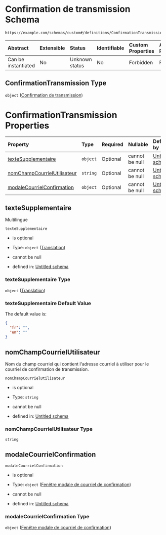 # Confirmation de transmission Schema

```txt
https://example.com/schemas/custom#/definitions/ConfirmationTransmission
```



| Abstract            | Extensible | Status         | Identifiable | Custom Properties | Additional Properties | Access Restrictions | Defined In                                                                   |
| :------------------ | :--------- | :------------- | :----------- | :---------------- | :-------------------- | :------------------ | :--------------------------------------------------------------------------- |
| Can be instantiated | No         | Unknown status | No           | Forbidden         | Forbidden             | none                | [FRW.form.schema.json\*](../out/FRW.form.schema.json "open original schema") |

## ConfirmationTransmission Type

`object` ([Confirmation de transmission](frw-definitions-confirmation-de-transmission.md))

# ConfirmationTransmission Properties

| Property                                                    | Type     | Required | Nullable       | Defined by                                                                                                                                                                                                                  |
| :---------------------------------------------------------- | :------- | :------- | :------------- | :-------------------------------------------------------------------------------------------------------------------------------------------------------------------------------------------------------------------------- |
| [texteSupplementaire](#textesupplementaire)                 | `object` | Optional | cannot be null | [Untitled schema](frw-definitions-translation.md "https://example.com/schemas/custom#/definitions/ConfirmationTransmission/properties/texteSupplementaire")                                                                 |
| [nomChampCourrielUtilisateur](#nomchampcourrielutilisateur) | `string` | Optional | cannot be null | [Untitled schema](frw-definitions-confirmation-de-transmission-properties-nomchampcourrielutilisateur.md "https://example.com/schemas/custom#/definitions/ConfirmationTransmission/properties/nomChampCourrielUtilisateur") |
| [modaleCourrielConfirmation](#modalecourrielconfirmation)   | `object` | Optional | cannot be null | [Untitled schema](frw-definitions-fenêtre-modale-de-courriel-de-confirmation.md "https://example.com/schemas/custom#/definitions/ConfirmationTransmission/properties/modaleCourrielConfirmation")                           |

## texteSupplementaire

Multilingue

`texteSupplementaire`

*   is optional

*   Type: `object` ([Translation](frw-definitions-translation.md))

*   cannot be null

*   defined in: [Untitled schema](frw-definitions-translation.md "https://example.com/schemas/custom#/definitions/ConfirmationTransmission/properties/texteSupplementaire")

### texteSupplementaire Type

`object` ([Translation](frw-definitions-translation.md))

### texteSupplementaire Default Value

The default value is:

```json
{
  "fr": "",
  "en": ""
}
```

## nomChampCourrielUtilisateur

Nom du champ courriel qui contient l'adresse courriel à utiliser pour le courriel de confirmation de transmission.

`nomChampCourrielUtilisateur`

*   is optional

*   Type: `string`

*   cannot be null

*   defined in: [Untitled schema](frw-definitions-confirmation-de-transmission-properties-nomchampcourrielutilisateur.md "https://example.com/schemas/custom#/definitions/ConfirmationTransmission/properties/nomChampCourrielUtilisateur")

### nomChampCourrielUtilisateur Type

`string`

## modaleCourrielConfirmation



`modaleCourrielConfirmation`

*   is optional

*   Type: `object` ([Fenêtre modale de courriel de confirmation](frw-definitions-fenêtre-modale-de-courriel-de-confirmation.md))

*   cannot be null

*   defined in: [Untitled schema](frw-definitions-fenêtre-modale-de-courriel-de-confirmation.md "https://example.com/schemas/custom#/definitions/ConfirmationTransmission/properties/modaleCourrielConfirmation")

### modaleCourrielConfirmation Type

`object` ([Fenêtre modale de courriel de confirmation](frw-definitions-fenêtre-modale-de-courriel-de-confirmation.md))
